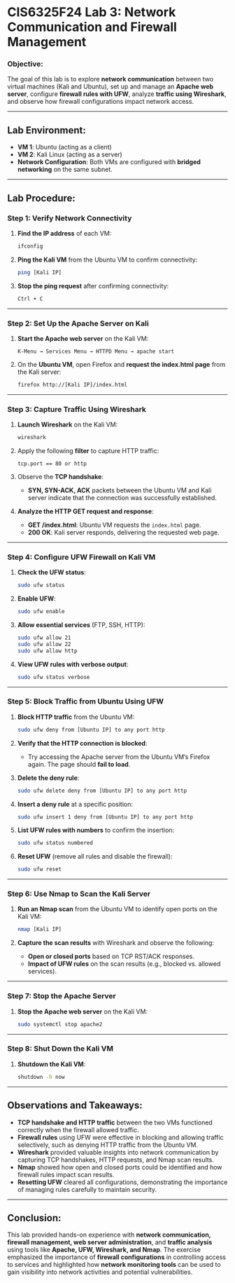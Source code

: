 
# CIS6325F24 Lab 3: Network Communication and Firewall Management

### Objective:
The goal of this lab is to explore **network communication** between two virtual machines (Kali and Ubuntu), set up and manage an **Apache web server**, configure **firewall rules with UFW**, analyze **traffic using Wireshark**, and observe how firewall configurations impact network access.

---

## Lab Environment:
- **VM 1**: Ubuntu (acting as a client)
- **VM 2**: Kali Linux (acting as a server)
- **Network Configuration**: Both VMs are configured with **bridged networking** on the same subnet.

---

## Lab Procedure:

### Step 1: Verify Network Connectivity
1. **Find the IP address** of each VM:
   ```bash
   ifconfig
   ```

2. **Ping the Kali VM** from the Ubuntu VM to confirm connectivity:
   ```bash
   ping [Kali IP]
   ```

3. **Stop the ping request** after confirming connectivity:
   ```bash
   Ctrl + C
   ```

---

### Step 2: Set Up the Apache Server on Kali
1. **Start the Apache web server** on the Kali VM:
   ```
   K-Menu → Services Menu → HTTPD Menu → apache start
   ```

2. On the **Ubuntu VM**, open Firefox and **request the index.html page** from the Kali server:
   ```bash
   firefox http://[Kali IP]/index.html
   ```

---

### Step 3: Capture Traffic Using Wireshark
1. **Launch Wireshark** on the Kali VM:
   ```bash
   wireshark
   ```

2. Apply the following **filter** to capture HTTP traffic:
   ```plaintext
   tcp.port == 80 or http
   ```

3. Observe the **TCP handshake**:
   - **SYN, SYN-ACK, ACK** packets between the Ubuntu VM and Kali server indicate that the connection was successfully established.

4. **Analyze the HTTP GET request and response**:
   - **GET /index.html**: Ubuntu VM requests the `index.html` page.
   - **200 OK**: Kali server responds, delivering the requested web page.

---

### Step 4: Configure UFW Firewall on Kali VM
1. **Check the UFW status**:
   ```bash
   sudo ufw status
   ```

2. **Enable UFW**:
   ```bash
   sudo ufw enable
   ```

3. **Allow essential services** (FTP, SSH, HTTP):
   ```bash
   sudo ufw allow 21
   sudo ufw allow 22
   sudo ufw allow http
   ```

4. **View UFW rules with verbose output**:
   ```bash
   sudo ufw status verbose
   ```

---

### Step 5: Block Traffic from Ubuntu Using UFW
1. **Block HTTP traffic** from the Ubuntu VM:
   ```bash
   sudo ufw deny from [Ubuntu IP] to any port http
   ```

2. **Verify that the HTTP connection is blocked**:
   - Try accessing the Apache server from the Ubuntu VM’s Firefox again. The page should **fail to load**.

3. **Delete the deny rule**:
   ```bash
   sudo ufw delete deny from [Ubuntu IP] to any port http
   ```

4. **Insert a deny rule** at a specific position:
   ```bash
   sudo ufw insert 1 deny from [Ubuntu IP] to any port http
   ```

5. **List UFW rules with numbers** to confirm the insertion:
   ```bash
   sudo ufw status numbered
   ```

6. **Reset UFW** (remove all rules and disable the firewall):
   ```bash
   sudo ufw reset
   ```

---

### Step 6: Use Nmap to Scan the Kali Server
1. **Run an Nmap scan** from the Ubuntu VM to identify open ports on the Kali VM:
   ```bash
   nmap [Kali IP]
   ```

2. **Capture the scan results** with Wireshark and observe the following:
   - **Open or closed ports** based on TCP RST/ACK responses.
   - **Impact of UFW rules** on the scan results (e.g., blocked vs. allowed services).

---

### Step 7: Stop the Apache Server
1. **Stop the Apache web server** on the Kali VM:
   ```bash
   sudo systemctl stop apache2
   ```

---

### Step 8: Shut Down the Kali VM
1. **Shutdown the Kali VM**:
   ```bash
   shutdown -h now
   ```

---

## Observations and Takeaways:
- **TCP handshake and HTTP traffic** between the two VMs functioned correctly when the firewall allowed traffic.
- **Firewall rules** using UFW were effective in blocking and allowing traffic selectively, such as denying HTTP traffic from the Ubuntu VM.
- **Wireshark** provided valuable insights into network communication by capturing TCP handshakes, HTTP requests, and Nmap scan results.
- **Nmap** showed how open and closed ports could be identified and how firewall rules impact scan results.
- **Resetting UFW** cleared all configurations, demonstrating the importance of managing rules carefully to maintain security.

---

## Conclusion:
This lab provided hands-on experience with **network communication, firewall management, web server administration**, and **traffic analysis** using tools like **Apache, UFW, Wireshark, and Nmap**. The exercise emphasized the importance of **firewall configurations** in controlling access to services and highlighted how **network monitoring tools** can be used to gain visibility into network activities and potential vulnerabilities.
